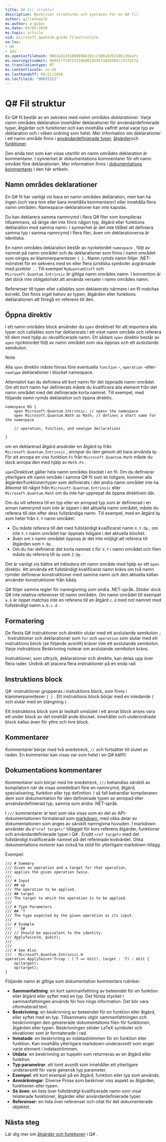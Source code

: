 ```yaml
---
title: Q# Fil struktur
description: Beskriver strukturen och syntaxen för en Q# fil.
author: gillenhaalb
ms.author: a-gibec
ms.date: 03/05/2020
ms.topic: article
uid: microsoft.quantum.guide.filestructure
no-loc:
- Q#
- $$v
ms.openlocfilehash: 98b3a2e35186989b8191cc566a5d5310bc26eafc
ms.sourcegitcommit: 9b0d1ffc8752334bd6145457a826505cc31fa27a
ms.translationtype: MT
ms.contentlocale: sv-SE
ms.lasthandoff: 09/21/2020
ms.locfileid: "90833312"
---
```

# <a name="no-locq-file-structure"></a>Q# Fil struktur

En Q# fil består av en sekvens med *namn områdes deklarationer*.
Varje namn områdes deklaration innehåller deklarationer för användardefinierade typer, åtgärder och funktioner och kan innehålla valfritt antal varje typ av deklaration och i vilken ordning som helst.
Mer information om deklarationer i ett namn område finns i [användardefinierade typer](xref:microsoft.quantum.guide.types#user-defined-types), [åtgärder](xref:microsoft.quantum.guide.operationsfunctions#defining-new-operations)och [funktioner](xref:microsoft.quantum.guide.operationsfunctions#defining-new-functions).

Den enda text som kan visas utanför en namn områdes deklaration är kommentarer.
I synnerhet är dokumentations kommentarer för ett namn område före deklarationen. Mer information finns i [dokumentations kommentarer](#documentation-comments) i den här artikeln. 

## <a name="namespace-declarations"></a>Namn områdes deklarationer

En Q# fil har vanligt vis bara en namn områdes deklaration, men kan ha ingen (och vara tom eller bara innehålla kommentarer) eller innehålla flera namn områden.
Namespace-deklarationer kan inte kapslas.

Du kan deklarera samma namnrymd i flera Q# filer som kompileras tillsammans, så länge det inte finns någon typ, åtgärd eller funktions deklaration med samma namn.
I synnerhet är det inte tillåtet att definiera samma typ i samma namnrymd i flera filer, även om deklarationerna är identiska.

En namn områdes deklaration består av nyckelordet `namespace` , följt av namnet på namn området och de deklarationer som finns i namn området som omges av klammerparenteser `{ }` .
Namn rymds namn följer .NET-mönstret för en sekvens med en eller flera juridiska symboler avgränsade med punkter `.` .
Till exempel `MyQuantumStuff` och `Microsoft.Quantum.Intrinsic` är giltiga namn områdes namn.
I konvention är det dock inte obligatoriskt att använda versaler i namn områdes namn.

Referenser till typer eller callables som deklarerats närmare i en fil matchas korrekt. Det finns inget behov av typen, åtgärden eller funktions deklarationen att föregå en referens till den.

## <a name="open-directives"></a>Öppna direktiv

I ett namn områdes block använder du `open` direktivet för att importera alla typer och callables som har deklarerats i ett visst namn område och referera till dem med hjälp av okvalificerade namn.
Ett sådant `open` direktiv består av `open` nyckelordet följt av namn området som ska öppnas och ett avslutande semikolon.

> [!NOTE] 
> Alla `open` direktiv måste finnas före eventuella `function` -, `operation` -eller- `newtype` deklarationer i blocket namespace.

Alternativt kan du definiera ett kort namn för det öppnade namn området. Om ett kort namn har definierats måste du kvalificera alla element från det namn området med det definierade korta namnet. Till exempel, med följande namn rymds deklaration och öppna direktiv,

```qsharp
namespace NS {
    open Microsoft.Quantum.Intrinsic; // opens the namespace
    open Microsoft.Quantum.Math as Math; // defines a short name for the namespace

    // operation, function, and newtype declarations

}
```

om en deklarerad åtgärd använder en åtgärd `Op` från `Microsoft.Quantum.Intrinsic` , anropar du den genom att bara använda `Op` .
För att anropa en viss funktion `Fn` från `Microsoft.Quantum.Math` måste du dock anropa den med hjälp av `Math.Fn` .

`open`Direktivet gäller hela namn områdes blocket i en fil.
Om du definierar ytterligare ett namn område i samma Q# fil som `NS` tidigare, kommer alla åtgärder/funktioner/typer som definierats i det andra namn området inte ha åtkomst till något från `Microsoft.Quantum.Intrinsic` eller `Microsoft.Quantum.Math` om du inte har upprepat de öppna direktiven där. 

Om du vill referera till en typ eller en anropad typ som är definierad i en annan namnrymd som *inte* är öppen i det aktuella namn området, måste du referera till den efter dess fullständiga namn.
Till exempel, med en åtgärd `Op` som heter från `X.Y` namn området:

* Du måste referera till det med fullständigt kvalificerat namn `X.Y.Op` , om inte `X.Y` namn området har öppnats tidigare i det aktuella blocket. 
* Även om `X` namn området öppnas är det inte möjligt att referera till åtgärden som `Y.Op` .
* Om du har definierat det korta namnet `Z` för `X.Y` i namn området och filen måste du referera till `Op` som `Z.Op` . 

Det är vanligt vis bättre att inkludera ett namn område med hjälp av ett `open` direktiv.
Att använda ett fullständigt kvalificerat namn krävs om två namn rymder definierar konstruktioner med samma namn och den aktuella källan använder konstruktioner från båda.

Q# följer samma regler för namngivning som andra .NET-språk.
Stöder dock Q# inte relativa referenser till namn områden.
Om namn området till exempel `a.b` är öppet matchas inte en referens till en åtgärd `c.d` med *not* namnet med fullständigt namn `a.b.c.d` .

## <a name="formatting"></a>Formatering

De flesta Q# instruktioner och direktiv slutar med ett avslutande semikolon `;` .
Instruktioner och deklarationer som `for` och `operation` som slutar med ett instruktions block (se följande avsnitt) kräver inte ett avslutande semikolon.
Varje instruktions Beskrivning noterar om avslutande semikolon krävs.

Instruktioner, som uttryck, deklarationer och direktiv, kan delas upp över flera rader.
Undvik att placera flera instruktioner på en enda rad.

## <a name="statement-blocks"></a>Instruktions block

Q# -instruktioner grupperas i instruktions block, som finns i klammerparenteser `{ }` . Ett instruktions block börjar med en inledande `{` och slutar med en stängning `}` .

Ett instruktions block som är lexikalt omslutet i ett annat block anses vara ett under block av det innehåll ande blocket. innehåller och underordnade block kallas även för yttre och inre block.

## <a name="comments"></a>Kommentarer

Kommentarer börjar med två snedstreck, `//` och fortsätter till slutet av raden.
En kommentar kan visas var som helst i en Q# källfil.

## <a name="documentation-comments"></a>Dokumentations kommentarer

Kommentarer som börjar med tre snedstreck, `///` behandlas särskilt av kompilatorn när de visas omedelbart före en namnrymd, åtgärd, specialisering, funktion eller typ definition.
I så fall behandlar kompileraren dem som dokumentation för den definierade typen av anropad eller användardefinierad typ, samma som andra .NET-språk.

I `///` kommentarer är text som ska visas som en del av API-dokumentationen formaterad som [markdown](https://daringfireball.net/projects/markdown/syntax), med olika delar av dokumentationen som anges av särskilt namngivna huvuden.
I markdown använder du `@"<ref target>"` tillägget för kors referens åtgärder, funktioner och användardefinierade typer i Q# . Ersätt `<ref target>` med det fullständigt kvalificerade namnet på det refererade kodvärdet.
Olika dokumentations motorer kan också ha stöd för ytterligare markdown-tillägg.

Exempel:

```qsharp
/// # Summary
/// Given an operation and a target for that operation,
/// applies the given operation twice.
///
/// # Input
/// ## op
/// The operation to be applied.
/// ## target
/// The target to which the operation is to be applied.
///
/// # Type Parameters
/// ## 'T
/// The type expected by the given operation as its input.
///
/// # Example
/// ```Q#
/// // Should be equivalent to the identity.
/// ApplyTwice(H, qubit);
/// ```
///
/// # See Also
/// - Microsoft.Quantum.Intrinsic.H
operation ApplyTwice<'T>(op : ('T => Unit), target : 'T) : Unit {
    op(target);
    op(target);
}
```

Följande namn är giltiga som dokumentation kommentars rubriker.

- **Sammanfattning**: en kort sammanfattning av beteendet för en funktion eller åtgärd eller syftet med en typ. Det första stycket i sammanfattningen används för hov rings information. Det bör vara oformaterad text.
- **Beskrivning**: en beskrivning av beteendet för en funktion eller åtgärd, eller syftet med en typ. Tillsammans utgör sammanfattningen och beskrivningen den genererade dokumentations filen för funktionen, åtgärden eller typen.
  Beskrivningen stöder LaTeX symboler och ekvationer som är formaterade i rad.
- **Inmatade**: en beskrivning av indataströmmen för en funktion eller funktion.
  Kan innehålla ytterligare markdown-underavsnitt som anger varje element i indataströmmen.
- **Utdata**: en beskrivning av tuppeln som returneras av en åtgärd eller funktion.
- **Typ parametrar**: ett tomt avsnitt som innehåller ett ytterligare underavsnitt för varje generisk typ parameter.
- **Exempel**: ett kort exempel på en åtgärd, funktion eller typ som används.
- **Anmärkningar**: Diverse Prose som beskriver viss aspekt av åtgärden, funktionen eller typen.
- **Se även**: en lista över fullständigt kvalificerade namn som visar relaterade funktioner, åtgärder eller användardefinierade typer.
- **Referenser**: en lista över referenser och citat för det dokumenterade objektet.

## <a name="next-steps"></a>Nästa steg

Lär dig mer om [åtgärder och funktioner](xref:microsoft.quantum.guide.operationsfunctions) i Q# .